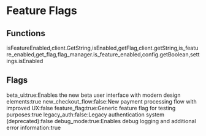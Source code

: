 # Feature Flags

## Functions
isFeatureEnabled,client.GetString,isEnabled,getFlag,client.getString,is_feature_enabled,get_flag,flag_manager.is_feature_enabled,config.getBoolean,settings.isEnabled

## Flags
beta_ui:true:Enables the new beta user interface with modern design elements:true
new_checkout_flow:false:New payment processing flow with improved UX:false
feature_flag:true:Generic feature flag for testing purposes:true
legacy_auth:false:Legacy authentication system (deprecated):false
debug_mode:true:Enables debug logging and additional error information:true
